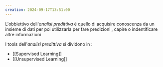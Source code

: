 ```yaml
---
creation: 2024-09-17T13:51:00
---
```


L'obbiettivo dell'*analisi predittiva* è quello di acquisire conoscenza da un insieme di dati per poi utilizzarla per fare predizioni , capire o indentificare altre informazioni

I tools dell'*analisi predittiva* si dividono in : 
+ [[Supervised Learning]]
+ [[Unsupervised Learning]]
